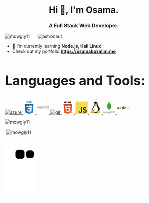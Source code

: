 <h1 align="center">Hi 👋, I'm Osama.</h1>
<h3 align="center">A Full Stack Web Developer.</h3>
<img src="https://media4.giphy.com/media/iI9fd2UjMTgSGeKUEQ/giphy.gif?cid=790b7611c86d3946b8baf3d9e69078e30030bb9236321a1a&rid=giphy.gif&ct=g" width="400" align="right" alt="astronaut" style="border-radius: 10px; draggable="false">

<p align="left"> <img src="https://komarev.com/ghpvc/?username=mowgly11&label=Profile%20views&color=0e75b6&style=flat" alt="mowgly11" /> </p>

- 🌱 I’m currently learning **Node.js, Kali Linux**
- Check out my portfolio **https://osamabozalim.me**

<h3 align="left" style="font-size: 3em;">Languages and Tools:</h3>
<p align="left"> <a href="https://azure.microsoft.com/en-in/" target="_blank" rel="noreferrer"> <img src="https://www.vectorlogo.zone/logos/microsoft_azure/microsoft_azure-icon.svg" alt="azure" width="40" height="40"/> </a> <a href="https://www.w3schools.com/css/" target="_blank" rel="noreferrer"> <img src="https://raw.githubusercontent.com/devicons/devicon/master/icons/css3/css3-original-wordmark.svg" alt="css3" width="40" height="40"/> </a> <a href="https://expressjs.com" target="_blank" rel="noreferrer"> <img src="https://raw.githubusercontent.com/devicons/devicon/master/icons/express/express-original-wordmark.svg" alt="express" width="40" height="40"/> </a> <a href="https://git-scm.com/" target="_blank" rel="noreferrer"> <img src="https://www.vectorlogo.zone/logos/git-scm/git-scm-icon.svg" alt="git" width="40" height="40"/> </a> <a href="https://www.w3.org/html/" target="_blank" rel="noreferrer"> <img src="https://raw.githubusercontent.com/devicons/devicon/master/icons/html5/html5-original-wordmark.svg" alt="html5" width="40" height="40"/> </a> <a href="https://developer.mozilla.org/en-US/docs/Web/JavaScript" target="_blank" rel="noreferrer"> <img src="https://raw.githubusercontent.com/devicons/devicon/master/icons/javascript/javascript-original.svg" alt="javascript" width="40" height="40"/> </a> <a href="https://www.linux.org/" target="_blank" rel="noreferrer"> <img src="https://raw.githubusercontent.com/devicons/devicon/master/icons/linux/linux-original.svg" alt="linux" width="40" height="40"/> </a> <a href="https://www.mongodb.com/" target="_blank" rel="noreferrer"> <img src="https://raw.githubusercontent.com/devicons/devicon/master/icons/mongodb/mongodb-original-wordmark.svg" alt="mongodb" width="40" height="40"/> </a> <a href="https://nodejs.org" target="_blank" rel="noreferrer"> <img src="https://raw.githubusercontent.com/devicons/devicon/master/icons/nodejs/nodejs-original-wordmark.svg" alt="nodejs" width="40" height="40"/> </a> <a href="https://www.photoshop.com/en" target="_blank" rel="noreferrer"> </a> </p>

<p><img align="left" src="https://github-readme-stats.vercel.app/api/top-langs?username=mowgly11&show_icons=true&locale=en&layout=compact&theme=tokyonight" alt="mowgly11" /></p><br>

<p>&nbsp;<img align="center" src="https://github-readme-stats.vercel.app/api?username=mowgly11&show_icons=true&locale=en&theme=tokyonight" alt="mowgly11" /></p>

![Snake animation](https://github.com/mowgly11/mowgly11/blob/output/github-contribution-grid-snake.svg)
